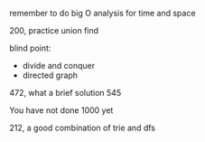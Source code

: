 remember to do big O analysis for time and space

200, practice union find

blind point:
- divide and conquer
- directed graph

472, what a brief solution
545

You have not done 1000 yet

212, a good combination of trie and dfs
